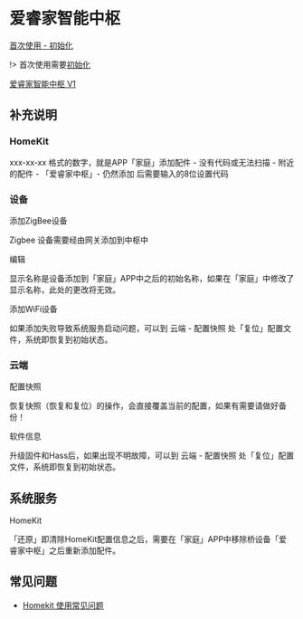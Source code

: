 # 爱睿家智能中枢


[首次使用 - 初始化](ctl/init)

!> 首次使用需要[初始化](ctl/init)

[爱睿家智能中枢 V1](//player.bilibili.com/player.html?aid=26627767&cid=45795189&page=1 ':include :type=iframe width="720" height="530"')



## 补充说明



### HomeKit

xxx-xx-xx 格式的数字，就是APP「家庭」添加配件 - 没有代码或无法扫描 - 附近的配件 - 「爱睿家中枢」- 仍然添加 后需要输入的8位设置代码


### 设备

添加ZigBee设备

Zigbee 设备需要经由网关添加到中枢中

编辑

显示名称是设备添加到「家庭」APP中之后的初始名称，如果在「家庭」中修改了显示名称，此处的更改将无效。

添加WiFi设备

如果添加失败导致系统服务启动问题，可以到 云端 - 配置快照 处「复位」配置文件，系统即恢复到初始状态。


### 云端

配置快照

恢复快照（恢复和复位）的操作，会直接覆盖当前的配置，如果有需要请做好备份！

软件信息

升级固件和Hass后，如果出现不明故障，可以到 云端 - 配置快照 处「复位」配置文件，系统即恢复到初始状态。


## 系统服务

HomeKit

「还原」即清除HomeKit配置信息之后，需要在「家庭」APP中移除桥设备「爱睿家中枢」之后重新添加配件。







## 常见问题

- [Homekit 使用常见问题](ctl/homekit/)